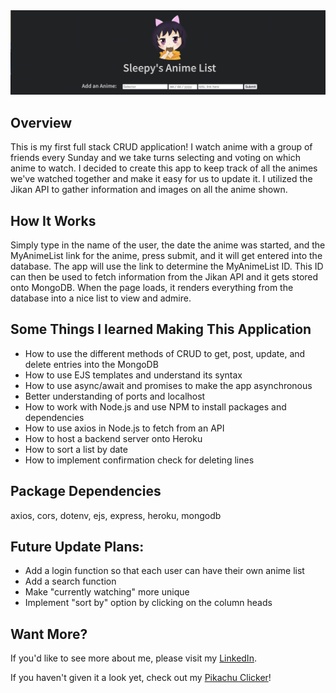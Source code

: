   <img src = "public/images/sleepyanime-img.png">
  
  <h2>Overview</h2>
  
  This is my first full stack CRUD application! I watch anime with a group of friends every Sunday and we take turns selecting and voting on which anime to watch. I decided to create this app to keep track of all the animes we've watched together and make it easy for us to update it. I utilized the Jikan API to gather information and images on all the anime shown.
  
  <h2>How It Works</h2>
 Simply type in the name of the user, the date the anime was started, and the MyAnimeList link for the anime, press submit, and it will get entered into the database. The app will use the link to determine the MyAnimeList ID. This ID can then be used to fetch information from the Jikan API and it gets stored onto MongoDB. When the page loads, it renders everything from the database into a nice list to view and admire.
 
 
  <h2>Some Things I learned Making This Application</h2>
  
  <ul>
    <li>How to use the different methods of CRUD to get, post, update, and delete entries into the MongoDB</li>
    <li>How to use EJS templates and understand its syntax</li>
    <li>How to use async/await and promises to make the app asynchronous</li>
    <li>Better understanding of ports and localhost</li>
    <li>How to work with Node.js and use NPM to install packages and dependencies</li>
    <li>How to use axios in Node.js to fetch from an API</li>
    <li>How to host a backend server onto Heroku</li>
    <li>How to sort a list by date</li>
    <li>How to implement confirmation check for deleting lines</li>
   </ul>

<h2>Package Dependencies</h2>
axios, cors, dotenv, ejs, express, heroku, mongodb

<h2>Future Update Plans:</h2>
    <ul>
        <li>Add a login function so that each user can have their own anime list</li>
        <li>Add a search function</li>
        <li>Make "currently watching" more unique</li>
        <li>Implement "sort by" option by clicking on the column heads</li>
    </ul>


<h2>Want More?</h2>
If you'd like to see more about me, please visit my <a href="https://www.linkedin.com/in/icyparkinson/">LinkedIn</a>.

If you haven't given it a look yet, check out my <a href="https://pikaclicker.netlify.app/">Pikachu Clicker</a>!
    
